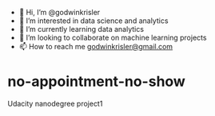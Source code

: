 - 👋 Hi, I’m @godwinkrisler
- 👀 I’m interested in data science and analytics 
- 🌱 I’m currently learning data analytics 
- 💞️ I’m looking to collaborate on machine learning projects
- 📫 How to reach me godwinkrisler@gmail.com


# no-appointment-no-show
Udacity nanodegree project1
